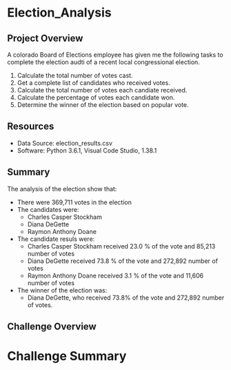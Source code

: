 # Election_Analysis

## Project Overview
A colorado Board of Elections employee has given me the following tasks to complete the election audti of a recent local congressional election. 

1. Calculate the total number of votes cast.
2. Get a complete list of candidates who received votes.
3. Calculate the total number of votes each candiate received.
4. Calculate the percentage of votes each candidate won.
5. Determine the winner of the election based on popular vote.

## Resources
- Data Source: election_results.csv
- Software: Python 3.6.1, Visual Code Studio, 1.38.1

## Summary
The analysis of the election show that:
- There were 369,711 votes in the election
- The candidates were:
    - Charles Casper Stockham   
    - Diana DeGette
    - Raymon Anthony Doane
- The candidate resuls were:
    - Charles Casper Stockham received 23.0 % of the vote and 85,213 number of votes
    - Diana DeGette received 73.8 % of the vote and 272,892 number of votes
    - Raymon Anthony Doane received 3.1 % of the vote and 11,606 number of votes
- The winner of the election was:
    - Diana DeGette, who received 73.8% of the vote and 272,892 number of votes.
    
## Challenge Overview

# Challenge Summary
